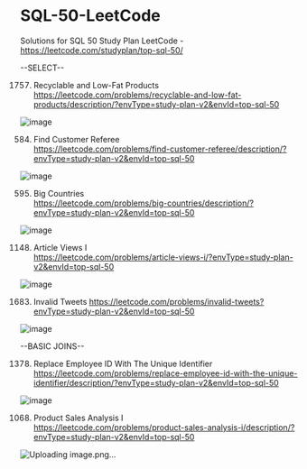 # SQL-50-LeetCode
Solutions for SQL 50 Study Plan LeetCode -<br>
https://leetcode.com/studyplan/top-sql-50/

--SELECT--

1757. Recyclable and Low-Fat Products<br>
https://leetcode.com/problems/recyclable-and-low-fat-products/description/?envType=study-plan-v2&envId=top-sql-50

![image](https://github.com/user-attachments/assets/459771f2-5d6d-488a-ac82-64a43aa1008b)

584. Find Customer Referee<br>
https://leetcode.com/problems/find-customer-referee/description/?envType=study-plan-v2&envId=top-sql-50

![image](https://github.com/user-attachments/assets/9023b094-6f75-4e0f-86cc-53cc505b5e77)

595. Big Countries<br>
https://leetcode.com/problems/big-countries/description/?envType=study-plan-v2&envId=top-sql-50

![image](https://github.com/user-attachments/assets/f9eb1f2d-e17b-4b4d-816c-f230bb6d045d)

1148. Article Views I<br>
https://leetcode.com/problems/article-views-i/?envType=study-plan-v2&envId=top-sql-50

![image](https://github.com/user-attachments/assets/caccc4d2-1e8c-44d1-b2d8-ec2fb30536fa)

1683. Invalid Tweets
https://leetcode.com/problems/invalid-tweets?envType=study-plan-v2&envId=top-sql-50

![image](https://github.com/user-attachments/assets/271d589a-20e1-4bba-a2ef-bc876ccbc4ea)

--BASIC JOINS--

1378. Replace Employee ID With The Unique Identifier<BR>
https://leetcode.com/problems/replace-employee-id-with-the-unique-identifier/description/?envType=study-plan-v2&envId=top-sql-50

![image](https://github.com/user-attachments/assets/70dd3d02-e2fa-483c-a95b-26285dfac2ff)

1068. Product Sales Analysis I<br>
https://leetcode.com/problems/product-sales-analysis-i/description/?envType=study-plan-v2&envId=top-sql-50

![Uploading image.png…]()
